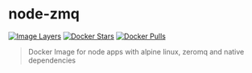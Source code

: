 # node-zmq

[![Image Layers](https://imagelayers.io/badge/lgatica/node-zmq:latest.svg)](https://imagelayers.io/?images=lgatica/node-zmq:latest 'Get your own badge on imagelayers.io')
[![Docker Stars](https://img.shields.io/docker/stars/lgatica/node-zmq.svg)](https://hub.docker.com/r/lgatica/node-zmq/)
[![Docker Pulls](https://img.shields.io/docker/pulls/lgatica/node-zmq.svg)](https://hub.docker.com/r/lgatica/node-zmq/)

> Docker Image for node apps with alpine linux, zeromq and native dependencies
